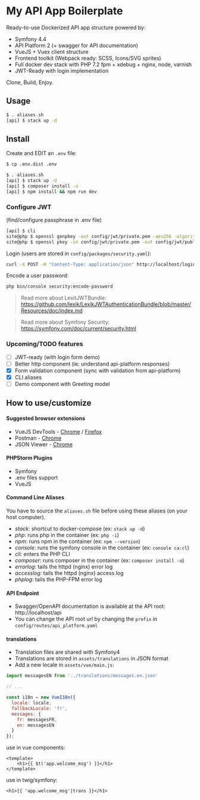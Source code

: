 # My API App Boilerplate

Ready-to-use Dockerized API app structure powered by:

* Symfony 4.4
* API Platform 2 (+ swagger for API documentation)
* VueJS + Vuex client structure 
* Frontend toolkit (Webpack ready: SCSS, Icons/SVG sprites)
* Full docker dev stack with PHP 7.2 fpm + xdebug + nginx, node, varnish
* JWT-Ready with login implementation

Clone, Build, Enjoy.

## Usage

```bash
$ . aliases.sh
[api] $ stack up -d
```

## Install

Create and EDIT an ```.env``` file:
```bash
$ cp .env.dist .env
```

```bash
$ . aliases.sh
[api] $ stack up -d
[api] $ composer install -o
[api] $ npm install && npm run dev
```

### Configure JWT

(find/configure passphrase in .env file)
```bash
[api] $ cli
site@php $ openssl genpkey -out config/jwt/private.pem -aes256 -algorithm rsa -pkeyopt rsa_keygen_bits:4096
site@php $ openssl pkey -in config/jwt/private.pem -out config/jwt/public.pem -pubout
```

Login (users are stored in `config/packages/security.yaml`):
```bash
curl -X POST -H "Content-Type: application/json" http://localhost/login_check -d '{"username":"admin","password":"apiplatform"}'
```

Encode a user password:
```bash
php bin/console security:encode-password
```

> Read more about LexitJWTBundle: https://github.com/lexik/LexikJWTAuthenticationBundle/blob/master/Resources/doc/index.md 

> Read more about Symfony Security: https://symfony.com/doc/current/security.html

### Upcoming/TODO features

* [ ] JWT-ready (with login form demo)
* [ ] Better http component (ie: understand api-platform responses)
* [x] Form validation component (sync with validation from api-platform)
* [x] CLI aliases 
* [ ] Demo component with Greeting model

## How to use/customize

#### Suggested browser extensions

* VueJS DevTools - [Chrome](https://chrome.google.com/webstore/detail/vuejs-devtools/nhdogjmejiglipccpnnnanhbledajbpd) / [Firefox](https://addons.mozilla.org/en-US/firefox/addon/vue-js-devtools/)
* Postman - [Chrome](https://chrome.google.com/webstore/detail/postman/fhbjgbiflinjbdggehcddcbncdddomop)
* JSON Viewer - [Chrome](https://chrome.google.com/webstore/detail/json-viewer/gbmdgpbipfallnflgajpaliibnhdgobh)

#### PHPStorm Plugins

* Symfony
* .env files support
* VueJS

#### Command Line Aliases

You have to source the ```aliases.sh``` file before using these aliases (on your host computer).

* *stack*: shortcut to docker-compose (ex: ```stack up -d```)
* *php*: runs php in the container (ex: ```php -i```)
* *npm*: runs npm in the container (ex: ```npm --version```)
* *console*: runs the symfony console in the container (ex: ```console ca:cl```)
* *cli*: enters the PHP CLI
* *composer*: runs composer in the container (ex: ```composer install -o```)
* *errorlog*: tails the httpd (nginx) error log
* *accesslog*: tails the httpd (nginx) access log
* *phplog*: tails the PHP-FPM error log

#### API Endpoint

* Swagger/OpenAPI documentation is available at the API root: http://localhost/api
* You can change the API root url by changing the ```prefix``` in ```config/routes/api_platform.yaml```

#### translations

* Translation files are shared with Symfony4
* Translations are stored in ```assets/translations``` in JSON format
* Add a new locale in ```assets/vue/main.js```:

```js 
import messagesEN from '../translations/messages.en.json'

// ...

const i18n = new VueI18n({
  locale: locale,
  fallbackLocale: 'fr',
  messages: {
    fr: messagesFR,
    en: messagesEN
  }
});
```

use in vue components:
```vue
<template>
    <h1>{{ $t('app.welcome_msg') }}</h1>
</template>
```

use in twig/symfony:
```django
<h1>{{ 'app.welcome_msg'|trans }}</h1>
```
